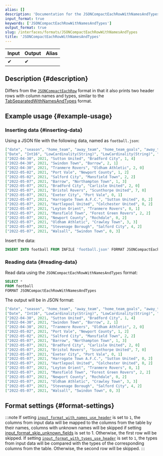 ```yaml
---
alias: []
description: 'Documentation for the JSONCompactEachRowWithNamesAndTypes format'
input_format: true
keywords: ['JSONCompactEachRowWithNamesAndTypes']
output_format: true
slug: /interfaces/formats/JSONCompactEachRowWithNamesAndTypes
title: 'JSONCompactEachRowWithNamesAndTypes'
---
```


| Input | Output | Alias |
|-------|--------|-------|
| ✔     | ✔      |       |

## Description {#description}

Differs from the [`JSONCompactEachRow`](./JSONCompactEachRow.md) format in that it also prints two header rows with column names and types, similar to the [TabSeparatedWithNamesAndTypes](../TabSeparated/TabSeparatedWithNamesAndTypes.md) format.

## Example usage {#example-usage}

### Inserting data {#inserting-data}

Using a JSON file with the following data, named as `football.json`:

```json
["date", "season", "home_team", "away_team", "home_team_goals", "away_team_goals"]
["Date", "Int16", "LowCardinality(String)", "LowCardinality(String)", "Int8", "Int8"]
["2022-04-30", 2021, "Sutton United", "Bradford City", 1, 4]
["2022-04-30", 2021, "Swindon Town", "Barrow", 2, 1]
["2022-04-30", 2021, "Tranmere Rovers", "Oldham Athletic", 2, 0]
["2022-05-02", 2021, "Port Vale", "Newport County", 1, 2]
["2022-05-02", 2021, "Salford City", "Mansfield Town", 2, 2]
["2022-05-07", 2021, "Barrow", "Northampton Town", 1, 3]
["2022-05-07", 2021, "Bradford City", "Carlisle United", 2, 0]
["2022-05-07", 2021, "Bristol Rovers", "Scunthorpe United", 7, 0]
["2022-05-07", 2021, "Exeter City", "Port Vale", 0, 1]
["2022-05-07", 2021, "Harrogate Town A.F.C.", "Sutton United", 0, 2]
["2022-05-07", 2021, "Hartlepool United", "Colchester United", 0, 2]
["2022-05-07", 2021, "Leyton Orient", "Tranmere Rovers", 0, 1]
["2022-05-07", 2021, "Mansfield Town", "Forest Green Rovers", 2, 2]
["2022-05-07", 2021, "Newport County", "Rochdale", 0, 2]
["2022-05-07", 2021, "Oldham Athletic", "Crawley Town", 3, 3]
["2022-05-07", 2021, "Stevenage Borough", "Salford City", 4, 2]
["2022-05-07", 2021, "Walsall", "Swindon Town", 0, 3]
```

Insert the data:

```sql
INSERT INTO football FROM INFILE 'football.json' FORMAT JSONCompactEachRowWithNamesAndTypes;
```

### Reading data {#reading-data}

Read data using the `JSONCompactEachRowWithNamesAndTypes` format:

```sql
SELECT *
FROM football
FORMAT JSONCompactEachRowWithNamesAndTypes
```

The output will be in JSON format:

```json
["date", "season", "home_team", "away_team", "home_team_goals", "away_team_goals"]
["Date", "Int16", "LowCardinality(String)", "LowCardinality(String)", "Int8", "Int8"]
["2022-04-30", 2021, "Sutton United", "Bradford City", 1, 4]
["2022-04-30", 2021, "Swindon Town", "Barrow", 2, 1]
["2022-04-30", 2021, "Tranmere Rovers", "Oldham Athletic", 2, 0]
["2022-05-02", 2021, "Port Vale", "Newport County", 1, 2]
["2022-05-02", 2021, "Salford City", "Mansfield Town", 2, 2]
["2022-05-07", 2021, "Barrow", "Northampton Town", 1, 3]
["2022-05-07", 2021, "Bradford City", "Carlisle United", 2, 0]
["2022-05-07", 2021, "Bristol Rovers", "Scunthorpe United", 7, 0]
["2022-05-07", 2021, "Exeter City", "Port Vale", 0, 1]
["2022-05-07", 2021, "Harrogate Town A.F.C.", "Sutton United", 0, 2]
["2022-05-07", 2021, "Hartlepool United", "Colchester United", 0, 2]
["2022-05-07", 2021, "Leyton Orient", "Tranmere Rovers", 0, 1]
["2022-05-07", 2021, "Mansfield Town", "Forest Green Rovers", 2, 2]
["2022-05-07", 2021, "Newport County", "Rochdale", 0, 2]
["2022-05-07", 2021, "Oldham Athletic", "Crawley Town", 3, 3]
["2022-05-07", 2021, "Stevenage Borough", "Salford City", 4, 2]
["2022-05-07", 2021, "Walsall", "Swindon Town", 0, 3]
```

## Format settings {#format-settings}

:::note
If setting [`input_format_with_names_use_header`](/operations/settings/settings-formats.md/#input_format_with_names_use_header) is set to `1`,
the columns from input data will be mapped to the columns from the table by their names, columns with unknown names will be skipped if setting [input_format_skip_unknown_fields](/operations/settings/settings-formats.md/#input_format_skip_unknown_fields) is set to 1.
Otherwise, the first row will be skipped.
If setting [`input_format_with_types_use_header`](/operations/settings/settings-formats.md/#input_format_with_types_use_header) is set to `1`,
the types from input data will be compared with the types of the corresponding columns from the table. Otherwise, the second row will be skipped.
:::
